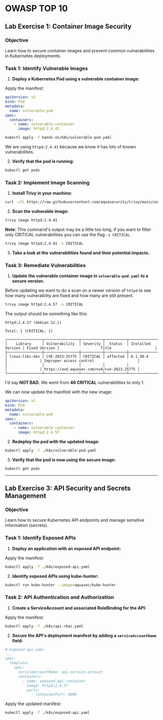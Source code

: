 # OWASP TOP 10

## Lab Exercise 1: Container Image Security

### Objective
Learn how to secure container images and prevent common vulnerabilities in Kubernetes deployments.

### Task 1: Identify Vulnerable Images

1. **Deploy a Kubernetes Pod using a vulnerable container image:**

Apply the manifest:

```yaml
apiVersion: v1
kind: Pod
metadata:
  name: vulnerable-pod
spec:
  containers:
    - name: vulnerable-container
      image: httpd:2.4.41
```

```bash
kubectl apply -f hands-on/k8s/vulnerable-pod.yaml
```

We are using `httpd:2.4.41` because we know it has lots of known vulnerabilities.

2. **Verify that the pod is running:**

```bash
kubectl get pods
```

### Task 2: Implement Image Scanning

1. **Install Trivy in your machine:**

```bash
curl -sfL https://raw.githubusercontent.com/aquasecurity/trivy/main/contrib/install.sh | sh -s -- -b /usr/local/bin v0.45.0
```

2. **Scan the vulnerable image:**

```bash
trivy image httpd:2.4.41
```

**Note**: This command's output may be a little too long, if you want to filter only CRITICAL vulnerabilities you can use the flag `-s CRITICAL`

```bash
trivy image httpd:2.4.41 -s CRITICAL
```

3. **Take a look at the vulnerabilities found and their potential impacts.**

### Task 3: Remediate Vulnerabilities

1. **Update the vulnerable container image in `vulnerable-pod.yaml` to a secure version.**

Before updating we want to do a scan on a newer version of `httpd` to see how many vulnerability are fixed and how many are still present.

```bash
trivy image httpd:2.4.57 -s CRITICAL
```

The output should be something like this:

```console
httpd:2.4.57 (debian 12.1)

Total: 1 (CRITICAL: 1)

┌────────────────┬────────────────┬──────────┬──────────┬───────────────────┬───────────────┬────────────────────────────────────────────┐
│    Library     │ Vulnerability  │ Severity │  Status  │ Installed Version │ Fixed Version │                   Title                    │
├────────────────┼────────────────┼──────────┼──────────┼───────────────────┼───────────────┼────────────────────────────────────────────┤
│ linux-libc-dev │ CVE-2023-25775 │ CRITICAL │ affected │ 6.1.38-4          │               │ Improper access control                    │
│                │                │          │          │                   │               │ https://avd.aquasec.com/nvd/cve-2023-25775 │
└────────────────┴────────────────┴──────────┴──────────┴───────────────────┴───────────────┴────────────────────────────────────────────┘
```

I'd say **NOT BAD**. We went from **46 CRITICAL** vulnerabilities to only 1.

We can now update the manifest with the new image:

```yaml
apiVersion: v1
kind: Pod
metadata:
  name: vulnerable-pod
spec:
  containers:
    - name: vulnerable-container
      image: httpd:2.4.57
```

2. **Redeploy the pod with the updated image:**
```bash
kubectl apply -f ./k8s/vulnerable-pod.yaml
```

3. **Verify that the pod is now using the secure image:**
```bash
kubectl get pods
```

---

## Lab Exercise 3: API Security and Secrets Management

### Objective
Learn how to secure Kubernetes API endpoints and manage sensitive information (secrets).

### Task 1: Identify Exposed APIs

1. **Deploy an application with an exposed API endpoint:**

Apply the manifest:

```bash
kubectl apply -f ./k8s/exposed-api.yaml
```

2. **Identify exposed APIs using kube-hunter:**

```bash
kubectl run kube-hunter --image=aquasec/kube-hunter
```

### Task 2: API Authentication and Authorization

1. **Create a ServiceAccount and associated RoleBinding for the API:**


Apply the manifest:

```bash
kubectl apply -f ./k8s/api-rbac.yaml
```

2. **Secure the API's deployment manifest by adding a `serviceAccountName` field:**

```yaml
# exposed-api.yaml
...
spec:
  template:
    spec:
      serviceAccountName: api-service-account
      containers:
        - name: exposed-api-container
          image: httpd:2.4.57
          ports:
            - containerPort: 8080
```

Apply the updated manifest:
```bash
kubectl apply -f ./k8s/exposed-api.yaml
```
